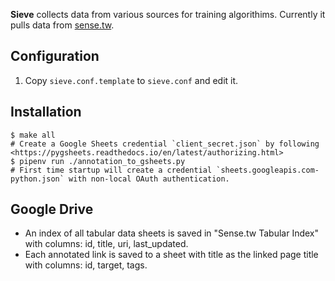 
**Sieve** collects data from various sources for training algorithims.  Currently it pulls data from [sense.tw](https://sense.tw).

## Configuration

1. Copy `sieve.conf.template` to `sieve.conf` and edit it.

## Installation

```
$ make all
# Create a Google Sheets credential `client_secret.json` by following <https://pygsheets.readthedocs.io/en/latest/authorizing.html>
$ pipenv run ./annotation_to_gsheets.py
# First time startup will create a credential `sheets.googleapis.com-python.json` with non-local OAuth authentication.
```

## Google Drive

* An index of all tabular data sheets is saved in "Sense.tw Tabular Index" with columns: id, title, uri, last_updated.
* Each annotated link is saved to a sheet with title as the linked page title with columns: id, target, tags.

